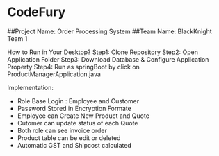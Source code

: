 # CodeFury

##Project Name: Order Processing System
##Team Name: BlackKnight Team 1

How to Run in Your Desktop?
Step1: Clone Repository
Step2: Open Application Folder
Step3: Download Database & Configure Application Property
Step4: Run as springBoot by click on ProductManagerApplication.java

Implementation:
- Role Base Login : Employee and Customer
- Password Stored in Encryption Formate
- Employee can Create New Product and Quote
- Cutomer can update status of each Quote
- Both role can see invoice order
- Product table can be edit or deleted
- Automatic GST and Shipcost calculated 

